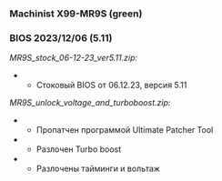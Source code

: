 ### Machinist X99-MR9S (green)
### BIOS 2023/12/06 (5.11)

*MR9S_stock_06-12-23_ver5.11.zip:*
* + Стоковый BIOS от 06.12.23, версия 5.11

*MR9S_unlock_voltage_and_turboboost.zip:*
* + Пропатчен программой Ultimate Patcher Tool
* + Разлочен Turbo boost
* + Разлочены тайминги и вольтаж